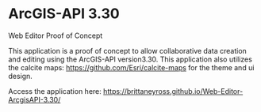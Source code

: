 # ArcGIS-API 3.30
Web Editor Proof of Concept

This application is a proof of concept to allow collaborative data creation and editing using the ArcGIS-API version3.30.
This application also utilizes the calcite maps: https://github.com/Esri/calcite-maps for the theme and ui design. 

Access the application here: https://brittaneyross.github.io/Web-Editor-ArcgisAPI-3.30/
